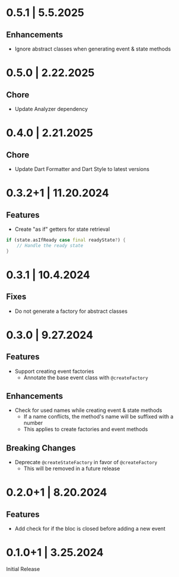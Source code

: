 # 0.5.1 | 5.5.2025

## Enhancements

- Ignore abstract classes when generating event & state methods

# 0.5.0 | 2.22.2025

## Chore

- Update Analyzer dependency

# 0.4.0 | 2.21.2025

## Chore

- Update Dart Formatter and Dart Style to latest versions

# 0.3.2+1 | 11.20.2024

## Features

- Create "as if" getters for state retrieval

```dart
if (state.asIfReady case final readyState?) {
    // Handle the ready state
}
```

# 0.3.1 | 10.4.2024

## Fixes

- Do not generate a factory for abstract classes

# 0.3.0 | 9.27.2024

## Features

- Support creating event factories
  - Annotate the base event class with `@createFactory`

## Enhancements

- Check for used names while creating event & state methods
  - If a name conflicts, the method's name will be suffixed with a number
  - This applies to create factories and event methods

## Breaking Changes

- Deprecate `@createStateFactory` in favor of `@createFactory`
  - This will be removed in a future release

# 0.2.0+1 | 8.20.2024

## Features

- Add check for if the bloc is closed before adding a new event

# 0.1.0+1 | 3.25.2024

Initial Release
